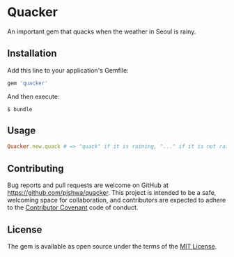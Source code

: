 # Quacker

An important gem that quacks when the weather in Seoul is rainy.

## Installation

Add this line to your application's Gemfile:

```ruby
gem 'quacker'
```

And then execute:

    $ bundle

## Usage

```ruby
Quacker.new.quack # => "quack" if it is raining, "..." if it is not raining
```

## Contributing

Bug reports and pull requests are welcome on GitHub at https://github.com/pjshwa/quacker. This project is intended to be a safe, welcoming space for collaboration, and contributors are expected to adhere to the [Contributor Covenant](http://contributor-covenant.org) code of conduct.

## License

The gem is available as open source under the terms of the [MIT License](https://opensource.org/licenses/MIT).
